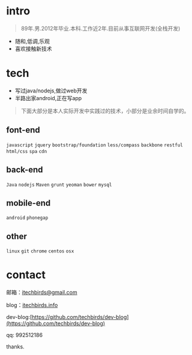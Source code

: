 
intro
======

> 89年.男.2012年毕业.本科.工作近2年.目前从事互联网开发(全栈开发)  

* 随和,低调,乐观
* 喜欢接触新技术


tech
======

* 写过java/nodejs,做过web开发
* 半路出家android,正在写app

> 下面大部分是本人实际开发中实践过的技术，小部分是业余时间自学的。 

## font-end 

`javascript` `jquery` `bootstrap/foundation` `less/compass` `backbone` `restful` `html/css` `spa` `cdn`

## back-end

`Java` `nodejs` `Maven` `grunt` `yeoman` `bower` `mysql`

## mobile-end

`android` `phonegap`

## other

`linux` `git`  `chrome` `centos` `osx`

contact
=======

邮箱：[itechbirds@gmail.com](http://itechbirds@gmail.com)

blog：[itechbirds.info](http://itechbirds.info)

dev-blog:[https://github.com/techbirds/dev-blog](https://github.com/techbirds/dev-blog)

qq: 992512186

thanks.


























